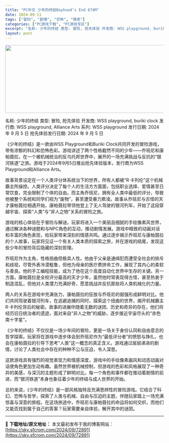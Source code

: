 ```yaml
---
title: "PC中文 少年的终结Boyhood’s End 674M"
date: 2024-09-11
tags: ["冒险", "剧情", "恐怖", "情感"]
categories: ["PC游戏下载", "PC游戏专区"]
excerpt: "名称: 少年的终结 类型: 冒险, 抢先体验 开发商: WSS playground, buriki clock 发行商: WSS playground, Alliance Arts 系列: WSS playground 发行日期: 2024 年 9 月 5 日 抢先体验发行日期: 2024 年 9&hellip;"
layout: post
---
```


<img class="aligncenter size-full wp-image-72892" src="https://sky.sfcrom.com/wp-content/uploads/2024/09/2024091101365425.webp" alt="" width="660" height="215" />

名称: 少年的终结
类型: 冒险, 抢先体验
开发商: WSS playground, buriki clock
发行商: WSS playground, Alliance Arts
系列: WSS playground
发行日期: 2024 年 9 月 5 日
抢先体验发行日期: 2024 年 9 月 5 日

《少年的终结》是一款由WSS Playground和Buriki Clock共同开发的冒险游戏，带有浓郁的科幻和恐怖色彩。游戏讲述了两个性格截然不同的少年——乔班尼和康帕聂拉，在一个被机械统治的反乌托邦世界中，展开的一场充满挑战与反抗的“银河铁道”之旅。游戏于2024年9月5日推出抢先体验版本，发行商为WSS Playground和Alliance Arts。

故事背景设定在一个人类评分体系统治下的世界，所有人都被“R·卡列伦”这个机械霸主所操控。人类评分决定了每个人的生活方方面面，包括职业选择、爱情甚至日常饮食，完全限制了个体的自由。而主角乔班尼，拥有全人类中最低的评分，导致他被整个系统和同学们视为“废物”，甚至遭受暴力欺凌。故事从乔班尼与古怪的天才康帕聂拉相遇开始，康帕聂拉带领他登上了无人驾驶的银河列车，开始了这段穿越宇宙、探索“人类”与“非人之物”关系的冒险之旅。

游戏的核心体验在于冒险与解谜。玩家将进入一个美丽且细腻的手绘像素风世界，通过解决各种谜题和与NPC角色的互动，推动剧情发展。游戏中精致的动画对话和丰富的角色表现，给玩家带来深刻的情感共鸣。通过逐步揭示乔班尼与康帕聂拉的个人故事，玩家将见证一个有关人类本质的探索之旅，并在游戏的结尾，发现这些少年的冒险背后隐藏的深刻哲理。

乔班尼作为主角，性格扭曲但极具人性。他由于父亲是通缉犯而遭受全社会的排斥和歧视，尽管外表冷漠粗鲁，但他为母亲的医疗费拼命工作，展现了其内心的柔软与善良。他的手工编程技能，成为了他在这个高度自动化世界中生存的关键。另一方面，康帕聂拉是全校评分最高的天才少年，虽然他时常表现得古怪，甚至热衷于制造混乱，但他对人类潜力充满好奇，愿意挑战并反抗那些将人类机械化的力量。

两人的关系在游戏中充满张力，康帕聂拉的狂放与乔班尼的倔强形成鲜明对比。他们共同驾驶着银河列车，在逃避追捕的同时，探索这个扭曲的世界，揭开机械霸主R·卡列伦背后的秘密。故事的进展伴随着无数的谜团、历史和奇异的存在，他们将经历旧日统治者的遗迹，面对来自“非人之物”的威胁，逐步接近宇宙尽头的“赤色南十字星”。

《少年的终结》不仅仅是一场少年间的冒险，更是一场关于身份认同和自由意志的哲学探索。玩家将在游戏中逐步体会到乔班尼作为“最低评分者”的愤怒与挣扎，也会在康帕聂拉的引导下思考“人类”这一概念的真正含义。游戏通过层层递进的剧情，讨论了人类社会中存在的种种不公与压迫，令人深思。

这款游戏具有强烈的视觉表现力和情感深度，游戏中的手绘像素画风和动态动画对话使角色更加生动有趣。虽然世界被机械控制，但游戏的色彩和风格展现了一种奇异的美感，与深沉的主题形成了鲜明对比。每一个角色和事件都在推动着剧情的前进，而“银河铁道”本身也象征着少年的终结与成人世界的开始。

总的来说，《少年的终结》是一部风格独特且充满思辨性的冒险游戏。它结合了科幻、恐怖与哲学，探索了人类与机械、自由与压迫的主题，伴随玩家踏上一场充满惊喜与深意的旅程。在这场旅途中，乔班尼与康帕聂拉的命运将如何交织，而他们又能否找到属于自己的答案？玩家需要亲自体验，解开其中的谜团。

---
📖 **下载地址/原文地址：** 本文最初发布于我的博客网站：[https://sky.sfcrom.com/2024/09/72891](https://sky.sfcrom.com/2024/09/72891)
